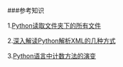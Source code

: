 ###参考知识

1.[Python读取文件夹下的所有文件](http://blog.csdn.net/lzgs_4/article/details/50371030)

2.[深入解读Python解析XML的几种方式](http://codingpy.com/article/parsing-xml-using-python/)

3.[Python语言中计数方法的演变](http://codingpy.com/article/counting-things-in-python/)